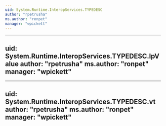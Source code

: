 ```yaml
---
uid: System.Runtime.InteropServices.TYPEDESC
author: "rpetrusha"
ms.author: "ronpet"
manager: "wpickett"
---
```


---
uid: System.Runtime.InteropServices.TYPEDESC.lpValue
author: "rpetrusha"
ms.author: "ronpet"
manager: "wpickett"
---

---
uid: System.Runtime.InteropServices.TYPEDESC.vt
author: "rpetrusha"
ms.author: "ronpet"
manager: "wpickett"
---

